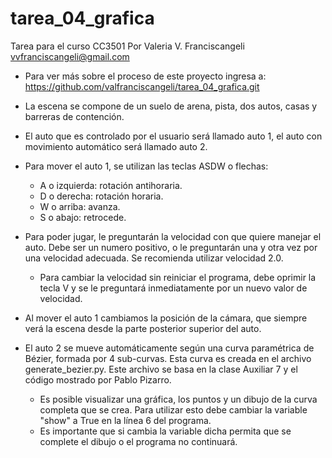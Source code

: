# tarea_04_grafica
 Tarea para el curso CC3501
Por Valeria V. Franciscangeli
vvfranciscangeli@gmail.com

- Para ver más sobre el proceso de este proyecto ingresa a:
https://github.com/valfranciscangeli/tarea_04_grafica.git

- La escena se compone de un suelo de arena, pista, dos autos, casas y barreras de contención.

- El auto que es controlado por el usuario será llamado auto 1, el auto con movimiento automático será llamado auto 2. 

- Para mover el auto 1, se utilizan las teclas ASDW o flechas:
  - A o izquierda: rotación antihoraria.
  - D o derecha: rotación horaria.
  - W o arriba: avanza.
  - S o abajo: retrocede.

- Para poder jugar, le preguntarán la velocidad con que quiere manejar el auto. Debe ser un numero positivo, o le preguntarán una y otra vez por una velocidad adecuada. Se recomienda utilizar velocidad 2.0. 
	- Para cambiar la velocidad sin reiniciar el programa, debe oprimir la tecla V y se le preguntará inmediatamente por un nuevo valor de velocidad.

- Al mover el auto 1 cambiamos la posición de la cámara, que siempre verá la escena desde la parte posterior superior del auto.

- El auto 2 se mueve automáticamente según una curva paramétrica de Bézier, formada por 4 sub-curvas. Esta curva es creada en el archivo generate_bezier.py. Este archivo se basa en la clase Auxiliar 7 y el código mostrado por Pablo Pizarro. 
	- Es posible visualizar una gráfica, los puntos y un dibujo de la curva completa que se crea. Para utilizar esto debe cambiar la variable "show" a True en la línea 6 del programa. 
	- Es importante que si cambia la variable dicha permita que se complete el dibujo o el programa no continuará. 


	